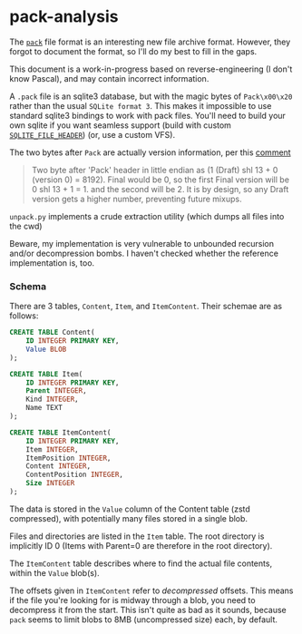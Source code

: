 # pack-analysis

The [`pack`](https://github.com/PackOrganization/Pack) file format is an interesting new file archive format. However, they forgot to document the format, so I'll do my best to fill in the gaps.

This document is a work-in-progress based on reverse-engineering (I don't know Pascal), and may contain incorrect information.

A `.pack` file is an sqlite3 database, but with the magic bytes of `Pack\x00\x20` rather than the usual `SQLite format 3`. This makes it impossible to use standard sqlite3 bindings to work with pack files. You'll need to build your own sqlite if you want seamless support (build with custom [`SQLITE_FILE_HEADER`](https://github.com/sqlite/sqlite/blob/378bf82e2bc09734b8c5869f9b148efe37d29527/src/btreeInt.h#L236-L250)) (or, use a custom VFS).

The two bytes after `Pack` are actually version information, per this [comment](https://news.ycombinator.com/item?id=39801059)

> Two byte after 'Pack' header in little endian as (1 (Draft) shl 13 + 0 (version 0) = 8192). Final would be 0, so the first Final version will be 0 shl 13 + 1 = 1. and the second will be 2. It is by design, so any Draft version gets a higher number, preventing future mixups.

`unpack.py` implements a crude extraction utility (which dumps all files into the cwd)

Beware, my implementation is very vulnerable to unbounded recursion and/or decompression bombs. I haven't checked whether the reference implementation is, too.

### Schema

There are 3 tables, `Content`, `Item`, and `ItemContent`. Their schemae are as follows:

```sql
CREATE TABLE Content(
	ID INTEGER PRIMARY KEY,
	Value BLOB
);
```

```sql
CREATE TABLE Item(
	ID INTEGER PRIMARY KEY,
	Parent INTEGER,
	Kind INTEGER,
	Name TEXT
);
```

```sql
CREATE TABLE ItemContent(
	ID INTEGER PRIMARY KEY,
	Item INTEGER,
	ItemPosition INTEGER,
	Content INTEGER,
	ContentPosition INTEGER,
	Size INTEGER
);
```

The data is stored in the `Value` column of the Content table (zstd compressed), with potentially many files stored in a single blob.

Files and directories are listed in the `Item` table. The root directory is implicitly ID 0 (Items with Parent=0 are therefore in the root directory).

The `ItemContent` table describes where to find the actual file contents, within the `Value` blob(s).

The offsets given in `ItemContent` refer to *decompressed* offsets. This means if the file you're looking for is midway through a blob, you need to decompress it from the start. This isn't quite as bad as it sounds, because `pack` seems to limit blobs to 8MB (uncompressed size) each, by default.
